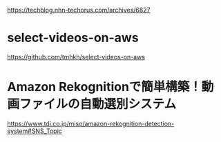 https://techblog.nhn-techorus.com/archives/6827

# select-videos-on-aws
https://github.com/tmhkh/select-videos-on-aws

# Amazon Rekognitionで簡単構築！動画ファイルの自動選別システム
https://www.tdi.co.jp/miso/amazon-rekognition-detection-system#SNS_Topic

